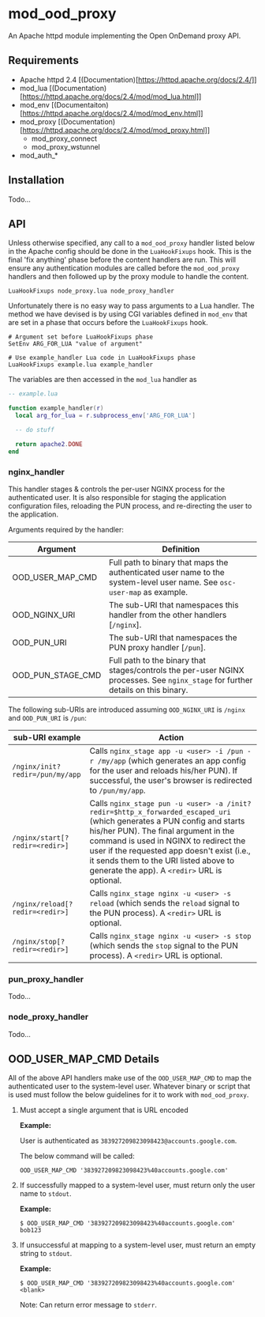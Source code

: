 # mod_ood_proxy

An Apache httpd module implementing the Open OnDemand proxy API.

## Requirements

- Apache httpd 2.4 [(Documentation)[https://httpd.apache.org/docs/2.4/]]
- mod_lua [(Documentation)[https://httpd.apache.org/docs/2.4/mod/mod_lua.html]]
- mod_env [(Documentaiton)[https://httpd.apache.org/docs/2.4/mod/mod_env.html]]
- mod_proxy [(Documentation)[https://httpd.apache.org/docs/2.4/mod/mod_proxy.html]]
    - mod_proxy_connect
    - mod_proxy_wstunnel
- mod_auth_*

## Installation

Todo...

## API

Unless otherwise specified, any call to a `mod_ood_proxy` handler listed below
in the Apache config should be done in the `LuaHookFixups` hook. This is the
final 'fix anything' phase before the content handlers are run. This will
ensure any authentication modules are called before the `mod_ood_proxy`
handlers and then followed up by the proxy module to handle the content.

```
LuaHookFixups node_proxy.lua node_proxy_handler
```

Unfortunately there is no easy way to pass arguments to a Lua handler. The
method we have devised is by using CGI variables defined in `mod_env` that are
set in a phase that occurs before the `LuaHookFixups` hook.

```
# Argument set before LuaHookFixups phase
SetEnv ARG_FOR_LUA "value of argument"

# Use example_handler Lua code in LuaHookFixups phase
LuaHookFixups example.lua example_handler
```

The variables are then accessed in the `mod_lua` handler as

```lua
-- example.lua

function example_handler(r)
  local arg_for_lua = r.subprocess_env['ARG_FOR_LUA']

  -- do stuff

  return apache2.DONE
end
```

### nginx_handler

This handler stages & controls the per-user NGINX process for the authenticated
user. It is also responsible for staging the application configuration files,
reloading the PUN process, and re-directing the user to the application.

Arguments required by the handler:

Argument          | Definition
----------------- | ----------
OOD_USER_MAP_CMD  | Full path to binary that maps the authenticated user name to the system-level user name. See `osc-user-map` as example.
OOD_NGINX_URI     | The sub-URI that namespaces this handler from the other handlers [`/nginx`].
OOD_PUN_URI       | The sub-URI that namespaces the PUN proxy handler [`/pun`].
OOD_PUN_STAGE_CMD | Full path to the binary that stages/controls the per-user NGINX processes. See `nginx_stage` for further details on this binary.

The following sub-URIs are introduced assuming `OOD_NGINX_URI` is `/nginx` and
`OOD_PUN_URI` is `/pun`:

sub-URI example                 | Action
------------------------------- | ------
`/nginx/init?redir=/pun/my/app` | Calls `nginx_stage app -u <user> -i /pun -r /my/app` (which generates an app config for the user and reloads his/her PUN). If successful, the user's browser is redirected to `/pun/my/app`.
`/nginx/start[?redir=<redir>]`  | Calls `nginx_stage pun -u <user> -a /init?redir=$http_x_forwarded_escaped_uri` (which generates a PUN config and starts his/her PUN). The final argument in the command is used in NGINX to redirect the user if the requested app doesn't exist (i.e., it sends them to the URI listed above to generate the app). A `<redir>` URL is optional.
`/nginx/reload[?redir=<redir>]` | Calls `nginx_stage nginx -u <user> -s reload` (which sends the `reload` signal to the PUN process). A `<redir>` URL is optional.
`/nginx/stop[?redir=<redir>]`   | Calls `nginx_stage nginx -u <user> -s stop` (which sends the `stop` signal to the PUN process). A `<redir>` URL is optional.

### pun_proxy_handler

Todo...

### node_proxy_handler

Todo...

## OOD_USER_MAP_CMD Details

All of the above API handlers make use of the `OOD_USER_MAP_CMD` to map the
authenticated user to the system-level user. Whatever binary or script that is
used must follow the below guidelines for it to work with `mod_ood_proxy`.

1.  Must accept a single argument that is URL encoded

    **Example:**

    User is authenticated as `383927209823098423@accounts.google.com`.

    The below command will be called:

    ```
    OOD_USER_MAP_CMD '383927209823098423%40accounts.google.com'
    ```

2.  If successfully mapped to a system-level user, must return only the user name to `stdout`.

    **Example:**

    ```
    $ OOD_USER_MAP_CMD '383927209823098423%40accounts.google.com'
    bob123
    ```

3.  If unsuccessful at mapping to a system-level user, must return an empty string to `stdout`.

    **Example:**

    ```
    $ OOD_USER_MAP_CMD '383927209823098423%40accounts.google.com'
    <blank>
    ```

    Note: Can return error message to `stderr`.
